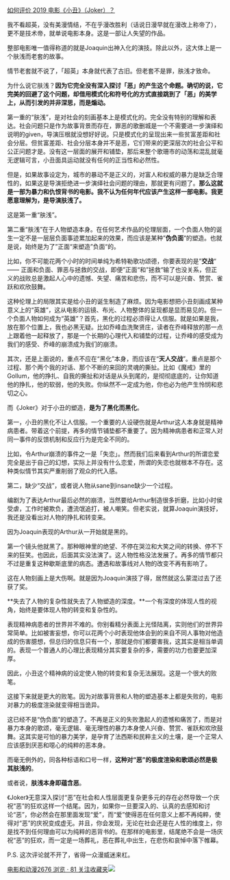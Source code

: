 [如何评价 2019 电影《小丑》（Joker）？](https://www.zhihu.com/question/318913382/answer/858881972)




  

我不看超英，没有美漫情结，不在乎漫改胜利（话说日漫早就在漫改上称帝了），更不是技术帝，就单说电影本身。这是一部让人失望的作品。

整部电影唯一值得称道的就是Joaquin出神入化的演技。除此以外，这大体上是一个肤浅而老套的故事。

情节老套就不说了，「超英」本身就代表了古旧。但老套不是罪，肤浅才致命。

为什么说它肤浅？**因为它完全没有深入探讨「恶」的产生这个命题。确切的说，它完美的回避了这个问题，却借用模式化和符号化的方式直接跳到了「恶」的美学上，从而引发的并非深思，而是煽动。**

第一重的“肤浅”，是对社会的刻画基本上是模式化的。完全没有特别的理解和表达。社会问题只是作为故事背景而存在，罪恶的歌删城是一个不需要进一步演绎和说明的given，导演压根就没想好好说。只是模式化的呈现出来一些贫富差距和社会分层。但贫富差距、社会分层本身并不是恶，它们带来的更深层次的社会公平和公正问题才是。没有这一层面的展开和铺垫，那后来整个歌珊市的动荡和混乱就毫无逻辑可言，小丑面具运动就没有任何的正当性和必然性。

但是，如果故事设定为，城市的暴动不是正义的，对富人和权威的暴力是缺乏合理性的，如果这是导演拒绝进一步演绎社会问题的理由，那就更有问题了。**那么这就是一部为暴力和仇恨背书的电影。我不认为任何年代应该产生这样一部电影。我更愿意理解为，是导演肤浅了。**

这是第一重“肤浅”。

第二重“肤浅”在于人物塑造本身。在任何艺术作品的伦理层面，一个负面人物的诞生一定不是一层层负面事迹累加起来的效果，而应该是某种”**伪负面**“的塑造。也就是说，始终是为了”正面“来塑造”负面“的。

比如，你不可能花两个小时的时间单纯为希特勒歌功颂德，你要表现的是”**交战**“ —— 正面和负面、罪恶与拯救的交战，即便”正面“和”拯救“输了也没关系，但正义的战败总是激起人心中的遗憾、失望、痛苦和悲伤，而不可以是兴奋、赞赏、雀跃和欢欣鼓舞。

这种伦理上的局限其实是给小丑的诞生制造了麻烦。因为电影想把小丑刻画成某种意义上的“英雄”，这从电影的运镜、布光、人物整体的呈现都是显而易见的。但一个负面人物如何成为“英雄”？首先，黑化的过程必须得让人信服。就是如果是我，放在那个位置上，我也必黑无疑。比如乔峰血洗聚贤庄，读者在乔峰释放的那一点上跟着他一起释放了，那是一个长期的心理代入和铺垫的过程，让乔峰的感受成为我们的感受、乔峰的崩溃成为我们的崩溃。

其次，还是上面说的，重点不应在“黑化”本身，而应该在“**天人交战**”。重点是那个过程、那个两个我的对话、那个不断的来回的灵魂的撕扯。比如《魔戒》里的Gollum，他的挣扎、自我的撕扯和对话是从头到尾的，是彻彻底底的，让你知道他的挣扎，他的软弱，他的失败。你纵然不一定成为他，你也必为他产生怜悯和悲切之心。

而《Joker》对于小丑的塑造，**是为了黑化而黑化**。

第一，小丑的黑化不让人信服。一个重要的人设硬伤就是Arthur这人本身就是精神病患者。带着这个前提，再多的情节铺垫都不重要了。因为精神病患者和正常人对同一事件的反馈机制和反应行为是完全不同的。

比如，令Arthur崩溃的事件之一是「失恋」。然而我们后来看到Arthur的所谓恋爱完全是出于自己的幻想，实际上并没有什么恋爱，所谓的失恋也就根本不存在。这种类似情节其实严重削弱了观众的代入感。

第二，缺少“交战”，或者说人物从sane到insane缺少一个过程。

编剧为了表达Arthur最后必然的崩溃，当然要给Arthur制造很多折磨，比如小时侯受虐，工作时被欺负，遭流氓追打，被人嘲笑。但老实说，就算Joaquin演技好，我还是没看出对人物的挣扎和转变来。

因为Joaquin表现的Arthur从一开始就是黑的。

第一个镜头他就黑了。那种眼神里的绝望、不停在哭泣和大笑之间的转换、停不下来的狂笑。也因此，后面其实没法演了。这人物性格没法发展了。再多的情节都只不过是重复这种歇斯底里的病态。遭遇和故事线对人物的改变不再有影响了。

这在人物刻画上是大伤啊。就是因为Joaquin演技了得，居然就这么蒙混过去了还获了奖。

**失去了人物的复杂性就失去了人物塑造的深度。**一个有深度的体现人性的视角，始终是要体现人物的转变和复杂性的。

表现精神病患者的世界并不难的。你别看精分表面上光怪陆离，实则他们的世界异常简单。比如被害妄想，你可以花两个小时表现他体会到的来自不同人事物对他造成的伤害臆想，但总归的信息只有一个，那就是你们都要害我，这其实是相当单调的。表现一个普通人的心理比表现精分其实要复杂的多，需要的功力也要更加深厚。

因此，小丑这个精神病的设定使人物的转变和复杂无法展现。这是一个很大的败笔。

这接下来就是更大的败笔。因为对故事背景和人物的塑造基本上都是失败的，电影对暴力的极度渲染就变得相当诡异。

这已经不是“伪负面”的塑造了。不再是正义的失败激起人的遗憾和痛苦了，而是对暴力本身的歌颂，毫无逻辑、毫无理性的暴力本身使人兴奋、赞赏、雀跃和欢欣鼓舞。这其实是可怕的暴力美学，是孕育了法西斯和民粹主义的土壤，是一个正常人应该感到厌恶和噁心的纯粹的恶本身。

而毫无例外的，同各种标语和口号一样，**这种对“恶”的极度渲染和歌颂必然是极其肤浅的**。

或者说，**肤浅本身即蕴含恶**。

《Joker》无意深入探讨“恶”在社会和人性层面更复杂更多元的存在必然导致一个庆祝“恶”的狂欢这样一个结尾。因为，如果你一旦要深入的、认真的去感知和讨论“恶”，你必然会在那里面发现“爱”，而“爱”使得恶在任何意义上都不再纯粹，使得对“恶”的庆祝变成虚无。并且，你会发现，无论在社会还是在人性的维度上，你是找不到任何理由可以为纯粹的恶背书的。在那样的电影里，结尾绝不会是一场庆祝“恶”的狂欢，而一定是一场葬礼，恶在葬礼中出生，在悲伤和哀悼中落下帷幕。

P.S. 这次评论就不开了，省得一众漫威迷来杠。

[电影和动漫2676 浏览 · 81 关注收藏夹![](https://pic2.zhimg.com/80/v2-b2918ef3f9c19572ba524ac59316a917_1440w.png)](https://zhihu.com/collection/313818721)